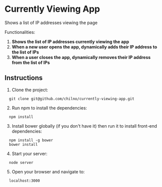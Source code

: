 # Currently Viewing App

Shows a list of IP addresses viewing the page

Functionalities:

1. **Shows the list of IP addresses currently viewing the app**
2. **When a new user opens the app, dynamically adds their IP address to the list of IPs**
3. **When a user closes the app, dynamically removes their IP address from the list of IPs**


## Instructions

1. Clone the project:
```
  git clone git@github.com/chilno/currently-viewing-app.git

```
2. Run npm to install the dependencies:
```
  npm install

```
3. Install bower globally (if you don't have it) then run it to install front-end dependencies:
```
  npm install -g bower
  bower install

```
4. Start your server:
```
  node server

```
5. Open your browser and navigate to:
```
  localhost:3000

```



